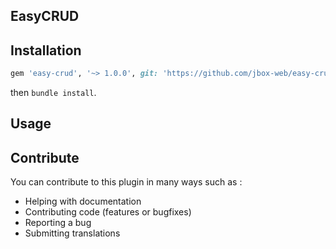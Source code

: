 ## EasyCRUD

## Installation

```ruby
gem 'easy-crud', '~> 1.0.0', git: 'https://github.com/jbox-web/easy-crud.git', tag: '1.0.0'
```

then `bundle install`.

## Usage


## Contribute

You can contribute to this plugin in many ways such as :
* Helping with documentation
* Contributing code (features or bugfixes)
* Reporting a bug
* Submitting translations
